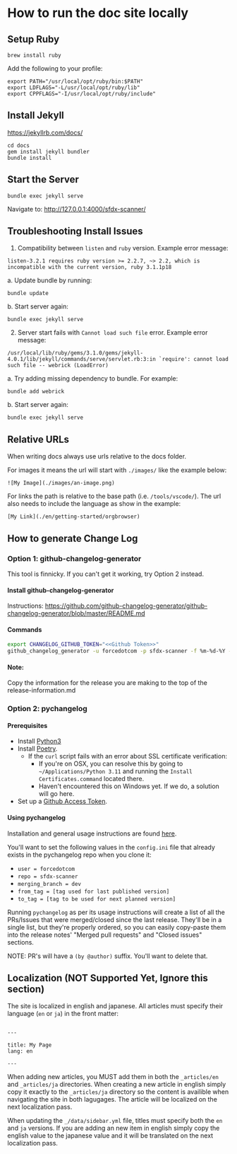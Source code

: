 # How to run the doc site locally

## Setup Ruby

```
brew install ruby
```

Add the following to your profile:

```
export PATH="/usr/local/opt/ruby/bin:$PATH"
export LDFLAGS="-L/usr/local/opt/ruby/lib"
export CPPFLAGS="-I/usr/local/opt/ruby/include"
```

## Install Jekyll

https://jekyllrb.com/docs/

```
cd docs
gem install jekyll bundler
bundle install
```

## Start the Server

```
bundle exec jekyll serve
```

Navigate to: http://127.0.0.1:4000/sfdx-scanner/

## Troubleshooting Install Issues

1. Compatibility between `listen` and `ruby` version. Example error message:
```
listen-3.2.1 requires ruby version >= 2.2.7, ~> 2.2, which is incompatible with the current version, ruby 3.1.1p18
```
a. Update bundle by running: 
```
bundle update
```
b. Start server again: 
```
bundle exec jekyll serve
```

2. Server start fails with `Cannot load such file` error. Example error message:
```
/usr/local/lib/ruby/gems/3.1.0/gems/jekyll-4.0.1/lib/jekyll/commands/serve/servlet.rb:3:in `require': cannot load such file -- webrick (LoadError)
```
a. Try adding missing dependency to bundle. For example:
```
bundle add webrick
```
b. Start server again: 
```
bundle exec jekyll serve
```


## Relative URLs

When writing docs always use urls relative to the docs folder.

For images it means the url will start with `./images/` like the example below:

```
![My Image](./images/an-image.png)
```

For links the path is relative to the base path (i.e. `/tools/vscode/`). The url also needs to include the language as show in the example:

```
[My Link](./en/getting-started/orgbrowser)
```

## How to generate Change Log

### Option 1: github-changelog-generator
This tool is finnicky. If you can't get it working, try Option 2 instead.
#### Install github-changelog-generator

Instructions: https://github.com/github-changelog-generator/github-changelog-generator/blob/master/README.md

#### Commands

```bash
export CHANGELOG_GITHUB_TOKEN="<<Github Token>>"
github_changelog_generator -u forcedotcom -p sfdx-scanner -f %m-%d-%Y --no-author --exclude-tags-regex "tag-test*" --no-verbose --since-tag vX.Y.Z

```

#### Note:
Copy the information for the release you are making to the top of the release-information.md

### Option 2: pychangelog

#### Prerequisites

- Install [Python3](https://www.python.org/downloads/)
- Install [Poetry](https://python-poetry.org/docs/#installation).
  - If the `curl` script fails with an error about SSL certificate verification:
    - If you're on OSX, you can resolve this by going to `~/Applications/Python 3.11` and running the `Install Certificates.command` located there.
    - Haven't encountered this on Windows yet. If we do, a solution will go here.
- Set up a [Github Access Token](https://github.com/settings/tokens).

#### Using pychangelog

Installation and general usage instructions are found [here](https://github.com/rero/pychangelog).

You'll want to set the following values in the `config.ini` file that already exists in the pychangelog  repo when you clone it:
- `user = forcedotcom`
- `repo = sfdx-scanner`
- `merging_branch = dev`
- `from_tag = [tag used for last published version]`
- `to_tag = [tag to be used for next planned version]`

Running `pychangelog` as per its usage instructions will create a list of all the PRs/Issues that were merged/closed since the last release.
They'll be in a single list, but they're properly ordered, so you can easily copy-paste them into the release notes' "Merged pull requests" and "Closed issues" sections.

NOTE: PR's will have a `(by @author)` suffix. You'll want to delete that.

## Localization (NOT Supported Yet, Ignore this section)

The site is localized in english and japanese. All articles must specify their language (`en` or `ja`) in the front matter:

```

---

title: My Page
lang: en

---

```

When adding new articles, you MUST add them in both the `_articles/en` and `_articles/ja` directories. When creating a new article in english simply copy it exactly to the `_articles/ja` directory so the content is availible when navigating the site in both lagugages. The article will be localized on the next localization pass.

When updating the `_/data/sidebar.yml` file, titles must specify both the `en` and `ja` versions. If you are adding an new item in english simply copy the english value to the japanese value and it will be translated on the next localization pass.

```

```
